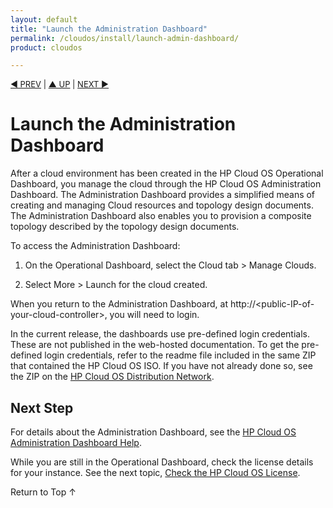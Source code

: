 ```yaml
---
layout: default
title: "Launch the Administration Dashboard"
permalink: /cloudos/install/launch-admin-dashboard/
product: cloudos

---
```


<a name="_top"> </a>

<script>

function PageRefresh {
onLoad="window.refresh"
}

PageRefresh();

</script>


<p style="font-size: small;"> <a href="/cloudos/install/create-cloud/">&#9664; PREV</a> | <a href="/cloudos/install/">&#9650; UP</a> | <a href="/cloudos/install/license/">NEXT &#9654;</a> </p>

# Launch the Administration Dashboard

After a cloud environment has been created in the HP Cloud OS Operational Dashboard, you manage the cloud through the HP Cloud OS Administration Dashboard. The Administration Dashboard provides a simplified means
of creating and managing Cloud resources and topology design documents.  The Administration Dashboard also enables you to provision a composite topology described by the topology design documents.

To access the Administration Dashboard:

1. On the Operational Dashboard, select the Cloud tab > Manage Clouds.

2. Select More > Launch for the cloud created.   

When you return to the Administration Dashboard, at http://&lt;public-IP-of-your-cloud-controller>, you will need to login. 

In the current release, the dashboards use pre-defined login credentials. These are not published in the web-hosted documentation. To get the pre-defined login credentials, refer to the readme file included in the same ZIP that contained the HP Cloud OS ISO. 
If you have not already done so, see the ZIP on the <a href="https://cloudos.hpwsportal.com" target="codn">HP Cloud OS Distribution Network</a>. 

## Next Step

For details about the Administration Dashboard, see the [HP Cloud OS Administration Dashboard Help](/cloudos/manage/administration-dashboard/index.htm).

While you are still in the Operational Dashboard, check the license details for your instance. 
See the next topic, [Check the HP Cloud OS License](/cloudos/install/license/).

<a href="#_top" style="padding:14px 0px 14px 0px; text-decoration: none;"> Return to Top &#8593; </a>



